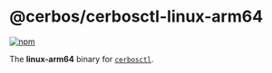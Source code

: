 # @cerbos/cerbosctl-linux-arm64

[![npm](https://img.shields.io/npm/v/@cerbos/cerbosctl-linux-arm64?style=flat-square)](https://www.npmjs.com/package/@cerbos/cerbosctl-linux-arm64)

The **linux-arm64** binary for [`cerbosctl`](https://docs.cerbos.dev/cerbos/latest/cli/cerbosctl).
